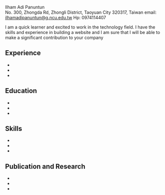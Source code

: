 Ilham Adi Panuntun </br>
No. 300, Zhongda Rd, Zhongli District, Taoyuan City 320317, Taiwan
email: ilhamadipanuntun@g.ncu.edu.tw Hp: 0974114407

I am a quick learner and excited to work in the technology field. I have the skills and experience in building a website and I am sure that I will be able to make a significant contribution to your company

## Experience
-
-
-
## Education
-
-
-
## Skills
-
-
-
## Publication and Research
-
-
-

